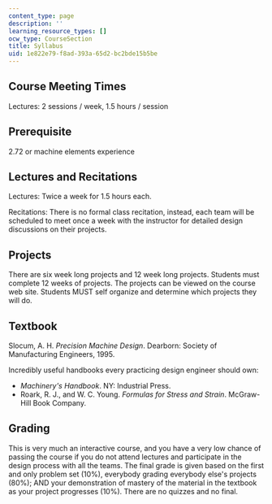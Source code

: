 ```yaml
---
content_type: page
description: ''
learning_resource_types: []
ocw_type: CourseSection
title: Syllabus
uid: 1e822e79-f8ad-393a-65d2-bc2bde15b5be
---
```


Course Meeting Times
--------------------

Lectures: 2 sessions / week, 1.5 hours / session

Prerequisite
------------

2.72 or machine elements experience

Lectures and Recitations
------------------------

Lectures: Twice a week for 1.5 hours each.

Recitations: There is no formal class recitation, instead, each team will be scheduled to meet once a week with the instructor for detailed design discussions on their projects.

Projects
--------

There are six week long projects and 12 week long projects. Students must complete 12 weeks of projects. The projects can be viewed on the course web site. Students MUST self organize and determine which projects they will do.

Textbook
--------

Slocum, A. H. _Precision Machine Design_. Dearborn: Society of Manufacturing Engineers, 1995.

Incredibly useful handbooks every practicing design engineer should own:

*   _Machinery's Handbook_. NY: Industrial Press.
*   Roark, R. J., and W. C. Young. _Formulas for Stress and Strain_. McGraw-Hill Book Company.

Grading
-------

This is very much an interactive course, and you have a very low chance of passing the course if you do not attend lectures and participate in the design process with all the teams. The final grade is given based on the first and only problem set (10%), everybody grading everybody else's projects (80%); AND your demonstration of mastery of the material in the textbook as your project progresses (10%). There are no quizzes and no final.